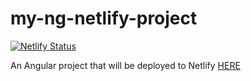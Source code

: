 # my-ng-netlify-project
[![Netlify Status](https://api.netlify.com/api/v1/badges/5670fc71-af33-4f1c-bf63-5275f92bfc58/deploy-status)](https://app.netlify.com/sites/dazzling-lamport-53a42e/deploys)

An Angular project that will be deployed to Netlify [HERE](https://dazzling-lamport-53a42e.netlify.com/)
